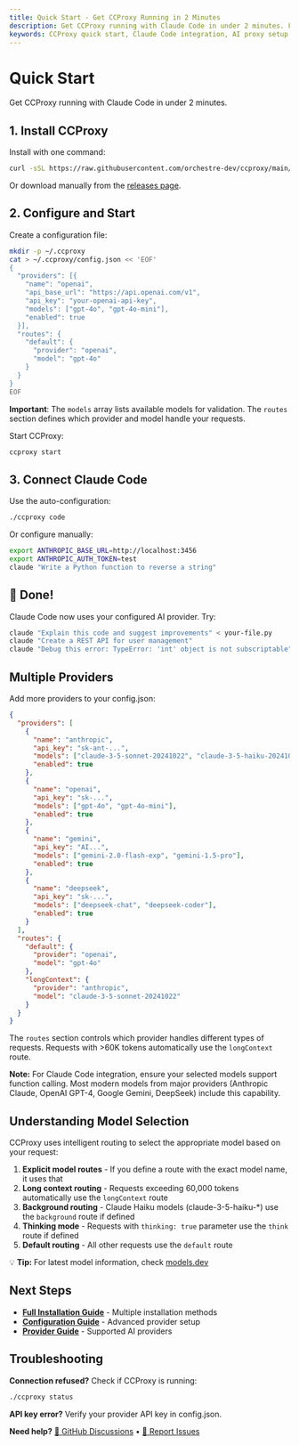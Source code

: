 ```yaml
---
title: Quick Start - Get CCProxy Running in 2 Minutes
description: Get CCProxy running with Claude Code in under 2 minutes. Fast setup guide for immediate AI development productivity.
keywords: CCProxy quick start, Claude Code integration, AI proxy setup
---
```


# Quick Start

<SocialShare />

Get CCProxy running with Claude Code in under 2 minutes.

## 1. Install CCProxy

Install with one command:

```bash
curl -sSL https://raw.githubusercontent.com/orchestre-dev/ccproxy/main/install.sh | bash
```

Or download manually from the [releases page](https://github.com/orchestre-dev/ccproxy/releases).

## 2. Configure and Start

Create a configuration file:

```bash
mkdir -p ~/.ccproxy
cat > ~/.ccproxy/config.json << 'EOF'
{
  "providers": [{
    "name": "openai",
    "api_base_url": "https://api.openai.com/v1",
    "api_key": "your-openai-api-key",
    "models": ["gpt-4o", "gpt-4o-mini"],
    "enabled": true
  }],
  "routes": {
    "default": {
      "provider": "openai",
      "model": "gpt-4o"
    }
  }
}
EOF
```

**Important**: The `models` array lists available models for validation. The `routes` section defines which provider and model handle your requests.

Start CCProxy:
```bash
ccproxy start
```

## 3. Connect Claude Code

Use the auto-configuration:
```bash
./ccproxy code
```

Or configure manually:
```bash
export ANTHROPIC_BASE_URL=http://localhost:3456
export ANTHROPIC_AUTH_TOKEN=test
claude "Write a Python function to reverse a string"
```

## 🎉 Done!

Claude Code now uses your configured AI provider. Try:

```bash
claude "Explain this code and suggest improvements" < your-file.py
claude "Create a REST API for user management"
claude "Debug this error: TypeError: 'int' object is not subscriptable"
```

## Multiple Providers

Add more providers to your config.json:

```json
{
  "providers": [
    {
      "name": "anthropic",
      "api_key": "sk-ant-...",
      "models": ["claude-3-5-sonnet-20241022", "claude-3-5-haiku-20241022"],
      "enabled": true
    },
    {
      "name": "openai",
      "api_key": "sk-...",
      "models": ["gpt-4o", "gpt-4o-mini"],
      "enabled": true
    },
    {
      "name": "gemini",
      "api_key": "AI...",
      "models": ["gemini-2.0-flash-exp", "gemini-1.5-pro"],
      "enabled": true
    },
    {
      "name": "deepseek",
      "api_key": "sk-...",
      "models": ["deepseek-chat", "deepseek-coder"],
      "enabled": true
    }
  ],
  "routes": {
    "default": {
      "provider": "openai",
      "model": "gpt-4o"
    },
    "longContext": {
      "provider": "anthropic",
      "model": "claude-3-5-sonnet-20241022"
    }
  }
}
```

The `routes` section controls which provider handles different types of requests. Requests with >60K tokens automatically use the `longContext` route.

**Note:** For Claude Code integration, ensure your selected models support function calling. Most modern models from major providers (Anthropic Claude, OpenAI GPT-4, Google Gemini, DeepSeek) include this capability.

## Understanding Model Selection

CCProxy uses intelligent routing to select the appropriate model based on your request:

1. **Explicit model routes** - If you define a route with the exact model name, it uses that
2. **Long context routing** - Requests exceeding 60,000 tokens automatically use the `longContext` route
3. **Background routing** - Claude Haiku models (claude-3-5-haiku-*) use the `background` route if defined
4. **Thinking mode** - Requests with `thinking: true` parameter use the `think` route if defined
5. **Default routing** - All other requests use the `default` route

💡 **Tip:** For latest model information, check [models.dev](https://models.dev)

## Next Steps

- **[Full Installation Guide](/guide/installation)** - Multiple installation methods
- **[Configuration Guide](/guide/configuration)** - Advanced provider setup
- **[Provider Guide](/providers/)** - Supported AI providers

## Troubleshooting

**Connection refused?** Check if CCProxy is running:
```bash
./ccproxy status
```

**API key error?** Verify your provider API key in config.json.

**Need help?** [💬 GitHub Discussions](https://github.com/orchestre-dev/ccproxy/discussions) • [🐛 Report Issues](https://github.com/orchestre-dev/ccproxy/issues)